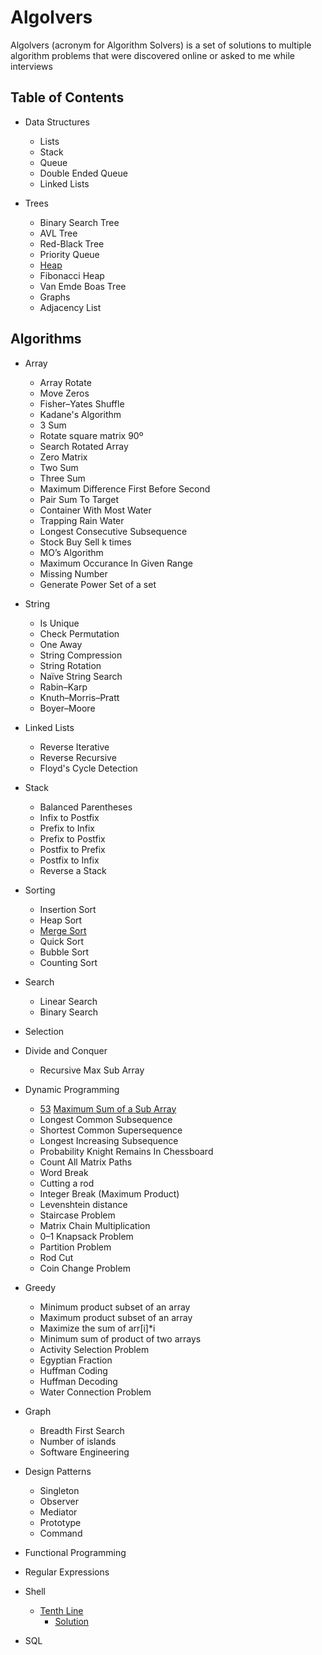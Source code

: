 # Algolvers

Algolvers (acronym for Algorithm Solvers) is a set of solutions to multiple algorithm problems that were discovered online or asked to me while interviews

## Table of Contents

- Data Structures
  - Lists
  - Stack
  - Queue
  - Double Ended Queue
  - Linked Lists

- Trees
  - Binary Search Tree
  - AVL Tree
  - Red-Black Tree
  - Priority Queue
  - [Heap](./data-structures/heap/)
  - Fibonacci Heap
  - Van Emde Boas Tree
  - Graphs
  - Adjacency List

## Algorithms
  
- Array
  - Array Rotate
  - Move Zeros
  - Fisher–Yates Shuffle
  - Kadane's Algorithm
  - 3 Sum
  - Rotate square matrix 90º
  - Search Rotated Array
  - Zero Matrix
  - Two Sum
  - Three Sum
  - Maximum Difference First Before Second
  - Pair Sum To Target
  - Container With Most Water
  - Trapping Rain Water
  - Longest Consecutive Subsequence
  - Stock Buy Sell k times
  - MO’s Algorithm
  - Maximum Occurance In Given Range
  - Missing Number
  - Generate Power Set of a set

- String
  - Is Unique
  - Check Permutation
  - One Away
  - String Compression
  - String Rotation
  - Naïve String Search
  - Rabin–Karp
  - Knuth–Morris–Pratt
  - Boyer–Moore

- Linked Lists
  - Reverse Iterative
  - Reverse Recursive
  - Floyd's Cycle Detection

- Stack
  - Balanced Parentheses
  - Infix to Postfix
  - Prefix to Infix
  - Prefix to Postfix
  - Postfix to Prefix
  - Postfix to Infix
  - Reverse a Stack

- Sorting
  - Insertion Sort
  - Heap Sort
  - [Merge Sort](./sorting/mergesort.cpp)
  - Quick Sort
  - Bubble Sort
  - Counting Sort

- Search
  - Linear Search
  - Binary Search

- Selection

- Divide and Conquer
  - Recursive Max Sub Array

- Dynamic Programming
  - [53](https://leetcode.com/problems/?search=53) [Maximum Sum of a Sub Array](./array/subrangemaxsum.cpp)
  - Longest Common Subsequence
  - Shortest Common Supersequence
  - Longest Increasing Subsequence
  - Probability Knight Remains In Chessboard
  - Count All Matrix Paths
  - Word Break
  - Cutting a rod
  - Integer Break (Maximum Product)
  - Levenshtein distance
  - Staircase Problem
  - Matrix Chain Multiplication
  - 0–1 Knapsack Problem
  - Partition Problem
  - Rod Cut
  - Coin Change Problem

- Greedy
  - Minimum product subset of an array
  - Maximum product subset of an array
  - Maximize the sum of arr[i]*i
  - Minimum sum of product of two arrays
  - Activity Selection Problem
  - Egyptian Fraction
  - Huffman Coding
  - Huffman Decoding
  - Water Connection Problem

- Graph
  - Breadth First Search
  - Number of islands
  - Software Engineering

- Design Patterns
  - Singleton
  - Observer
  - Mediator
  - Prototype
  - Command

- Functional Programming

- Regular Expressions

- Shell
  - [Tenth Line](https://leetcode.com/problems/tenth-line)
    - [Solution](./shell/tenthline.sh)

- SQL
